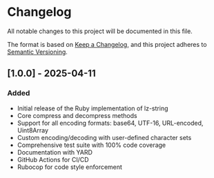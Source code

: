 # Changelog

All notable changes to this project will be documented in this file.

The format is based on [Keep a Changelog](https://keepachangelog.com/en/1.0.0/),
and this project adheres to [Semantic Versioning](https://semver.org/spec/v2.0.0.html).

## [1.0.0] - 2025-04-11

### Added
- Initial release of the Ruby implementation of lz-string
- Core compress and decompress methods
- Support for all encoding formats: base64, UTF-16, URL-encoded, Uint8Array
- Custom encoding/decoding with user-defined character sets
- Comprehensive test suite with 100% code coverage
- Documentation with YARD
- GitHub Actions for CI/CD
- Rubocop for code style enforcement
